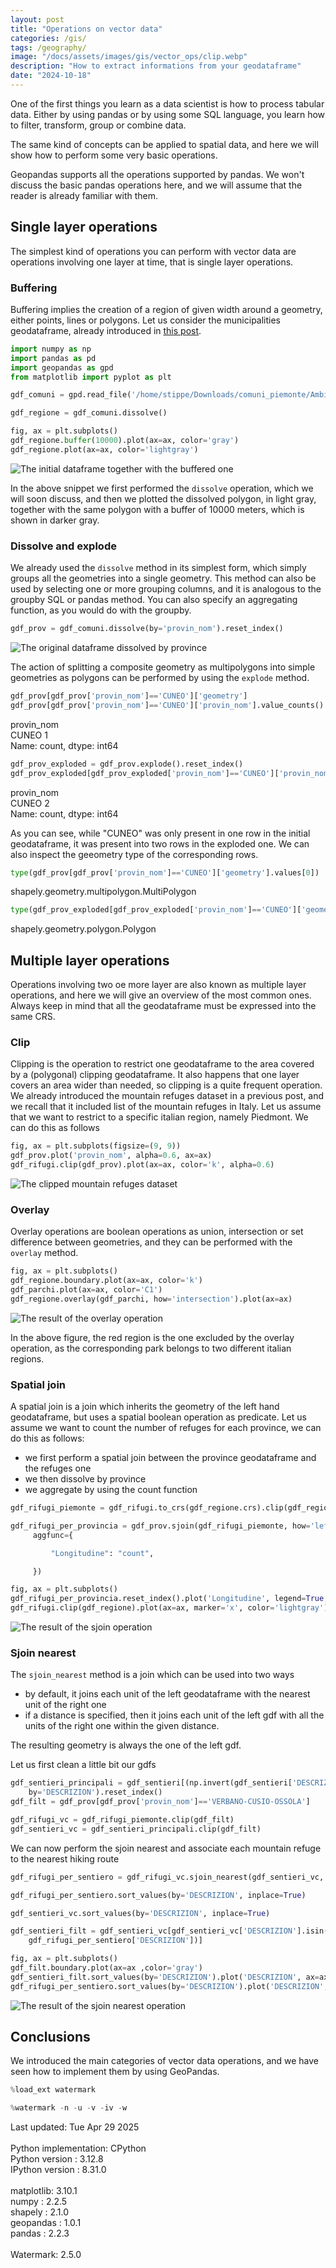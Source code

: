 ```yaml
---
layout: post
title: "Operations on vector data"
categories: /gis/
tags: /geography/
image: "/docs/assets/images/gis/vector_ops/clip.webp"
description: "How to extract informations from your geodataframe"
date: "2024-10-18"
---
```


One of the first things you learn as a data scientist
is how to process tabular data.
Either by using pandas or by using some SQL language, you
learn how to filter, transform, group or combine data.

The same kind of concepts can be applied to spatial data, 
and here we will show how to perform some very basic
operations.

Geopandas supports all the operations supported by pandas.
We won't discuss the basic pandas operations here,
and we will assume that the reader is already familiar with them.

## Single layer operations

The simplest kind of operations you can perform with vector data are
operations involving one layer at time, that is single layer operations.

### Buffering

Buffering implies the creation of a region of given width around a geometry,
either points, lines or polygons.
Let us consider the municipalities geodataframe, already introduced in [this post](/gis/vector_data).

```python
import numpy as np
import pandas as pd
import geopandas as gpd
from matplotlib import pyplot as plt

gdf_comuni = gpd.read_file('/home/stippe/Downloads/comuni_piemonte/Ambiti_Amministrativi-Comuni.shp')

gdf_regione = gdf_comuni.dissolve()

fig, ax = plt.subplots()
gdf_regione.buffer(10000).plot(ax=ax, color='gray')
gdf_regione.plot(ax=ax, color='lightgray')
```

![The initial dataframe together with the buffered one](/docs/assets/images/gis/vector_ops/buffer.webp)

In the above snippet we first performed the `dissolve` operation, which we will
soon discuss, and then we plotted the dissolved polygon, in light gray, together with the same
polygon with a buffer of 10000 meters, which is shown in darker gray.

### Dissolve and explode

We already used the `dissolve` method in its simplest form, which simply
groups all the geometries into a single geometry.
This method can also be used by selecting one or more grouping columns,
and it is analogous to the groupby SQL or pandas method.
You can also specify an aggregating function, as you would do with the groupby.

```python
gdf_prov = gdf_comuni.dissolve(by='provin_nom').reset_index()
```

![The original dataframe dissolved by province](/docs/assets/images/gis/vector_ops/dissolve.webp)

The action of splitting a composite geometry as multipolygons into simple geometries
as polygons can be performed by using the `explode` method.

```python
gdf_prov[gdf_prov['provin_nom']=='CUNEO']['geometry']
gdf_prov[gdf_prov['provin_nom']=='CUNEO']['provin_nom'].value_counts()
```

<div class="code">
provin_nom
<br>
CUNEO    1
<br>
Name: count, dtype: int64
</div>

```python
gdf_prov_exploded = gdf_prov.explode().reset_index()
gdf_prov_exploded[gdf_prov_exploded['provin_nom']=='CUNEO']['provin_nom'].value_counts()
```

<div class="code">
provin_nom
<br>
CUNEO    2
<br>
Name: count, dtype: int64
</div>

As you can see, while "CUNEO"
was only present in one row in the initial geodataframe,
it was present into two rows in the exploded one.
We can also inspect the geeometry type of the corresponding rows.

```python
type(gdf_prov[gdf_prov['provin_nom']=='CUNEO']['geometry'].values[0])
```

<div class="code">
shapely.geometry.multipolygon.MultiPolygon
</div>

```python
type(gdf_prov_exploded[gdf_prov_exploded['provin_nom']=='CUNEO']['geometry'].values[1])
```

<div class="code">
shapely.geometry.polygon.Polygon
</div>

## Multiple layer operations

Operations involving two oe more layer are also known as multiple layer operations,
and here we will give an overview of the most common ones.
Always keep in mind that all the geodataframe must be expressed into
the same CRS.

### Clip

Clipping is the operation to restrict one geodataframe to the area covered by
a (polygonal) clipping geodataframe.
It also happens that one layer covers an area wider than needed, so clipping is a quite frequent
operation.
We already introduced the mountain refuges dataset in a previous post,
and we recall that it included list of the mountain refuges in Italy.
Let us assume that we want to restrict to a specific italian region, namely Piedmont.
We can do this as follows

```python
fig, ax = plt.subplots(figsize=(9, 9))
gdf_prov.plot('provin_nom', alpha=0.6, ax=ax)
gdf_rifugi.clip(gdf_prov).plot(ax=ax, color='k', alpha=0.6)
```

![The clipped mountain refuges dataset](/docs/assets/images/gis/vector_ops/clip.webp)


### Overlay

Overlay operations are boolean operations as union, intersection or set difference
between geometries, and they can be performed with the `overlay`
method.

```python
fig, ax = plt.subplots()
gdf_regione.boundary.plot(ax=ax, color='k')
gdf_parchi.plot(ax=ax, color='C1')
gdf_regione.overlay(gdf_parchi, how='intersection').plot(ax=ax)
```

![The result of the overlay operation](/docs/assets/images/gis/vector_ops/coverlay.webp)

In the above figure, the red region is the one excluded by the overlay
operation, as the corresponding park belongs to two different italian regions.

### Spatial join

A spatial join is a join which inherits the geometry of the left hand
geodataframe, but uses a spatial boolean operation as predicate.
Let us assume we want to count the number of refuges for each province, we can do this as follows:
- we first perform a spatial join between the province geodataframe and the refuges one
- we then dissolve by province
- we aggregate by using the count function

```python
gdf_rifugi_piemonte = gdf_rifugi.to_crs(gdf_regione.crs).clip(gdf_regione)

gdf_rifugi_per_provincia = gdf_prov.sjoin(gdf_rifugi_piemonte, how='left').dissolve(by="provin_nom",
     aggfunc={

         "Longitudine": "count",

     })

fig, ax = plt.subplots()
gdf_rifugi_per_provincia.reset_index().plot('Longitudine', legend=True, ax=ax)
gdf_rifugi.clip(gdf_regione).plot(ax=ax, marker='x', color='lightgray')
```

![The result of the sjoin operation](/docs/assets/images/gis/vector_ops/sjoin.webp)


### Sjoin nearest

The `sjoin_nearest` method is a join which can be used into two ways
- by default, it joins each unit of the left geodataframe with the nearest unit of the right one
- if a distance is specified, then it joins each unit of the left gdf with all the units of the right one within the given distance.

The resulting geometry is always the one of the left gdf.

Let us first clean a little bit our gdfs

```python
gdf_sentieri_principali = gdf_sentieri[(np.invert(gdf_sentieri['DESCRIZION'].isnull()))].dissolve(
    by='DESCRIZION').reset_index()
gdf_filt = gdf_prov[gdf_prov['provin_nom']=='VERBANO-CUSIO-OSSOLA']

gdf_rifugi_vc = gdf_rifugi_piemonte.clip(gdf_filt)
gdf_sentieri_vc = gdf_sentieri_principali.clip(gdf_filt)
```

We can now perform the sjoin nearest and associate each mountain refuge to the nearest
hiking route

```python
gdf_rifugi_per_sentiero = gdf_rifugi_vc.sjoin_nearest(gdf_sentieri_vc, how='inner')

gdf_rifugi_per_sentiero.sort_values(by='DESCRIZION', inplace=True)

gdf_sentieri_vc.sort_values(by='DESCRIZION', inplace=True)

gdf_sentieri_filt = gdf_sentieri_vc[gdf_sentieri_vc['DESCRIZION'].isin(
    gdf_rifugi_per_sentiero['DESCRIZION'])]

fig, ax = plt.subplots()
gdf_filt.boundary.plot(ax=ax ,color='gray')
gdf_sentieri_filt.sort_values(by='DESCRIZION').plot('DESCRIZION', ax=ax)
gdf_rifugi_per_sentiero.sort_values(by='DESCRIZION').plot('DESCRIZION', ax=ax, alpha=0.7)
```

![The result of the sjoin nearest operation](/docs/assets/images/gis/vector_ops/sjoin_nearest.webp)


## Conclusions

We introduced the main categories of vector data operations, and we have seen 
how to implement them by using GeoPandas.

```python
%load_ext watermark
```

```python
%watermark -n -u -v -iv -w
```

<div class="code">
Last updated: Tue Apr 29 2025<br>
<br>
Python implementation: CPython<br>
Python version       : 3.12.8<br>
IPython version      : 8.31.0<br>
<br>
matplotlib: 3.10.1<br>
numpy     : 2.2.5<br>
shapely   : 2.1.0<br>
geopandas : 1.0.1<br>
pandas    : 2.2.3<br>
<br>
Watermark: 2.5.0
</div>